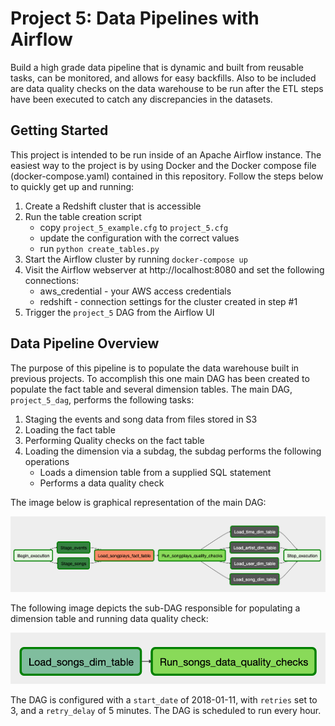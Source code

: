 # Project 5: Data Pipelines with Airflow

Build a high grade data pipeline that is dynamic and built from reusable tasks, can be monitored, and allows for easy backfills. Also to 
be included are data quality checks on the data warehouse to be run after the ETL steps have been executed to catch any discrepancies
in the datasets.

## Getting Started

This project is intended to be run inside of an Apache Airflow instance. The easiest way to the project is by using Docker and the 
Docker compose file (docker-compose.yaml) contained in this repository. Follow the steps below to quickly get up and running:
1. Create a Redshift cluster that is accessible
2. Run the table creation script
   * copy `project_5_example.cfg` to `project_5.cfg`
   * update the configuration with the correct values
   * run `python create_tables.py`
3. Start the Airflow cluster by running `docker-compose up`
4. Visit the Airflow webserver at http://localhost:8080 and set the following connections:
   * aws_credential - your AWS access credentials
   * redshift - connection settings for the cluster created in step #1
5. Trigger the `project_5` DAG from the Airflow UI

## Data Pipeline Overview

The purpose of this pipeline is to populate the data warehouse built in previous projects. To accomplish this one main DAG has been
created to populate the fact table and several dimension tables. The main DAG, `project_5_dag`, performs the following tasks:
1. Staging the events and song data from files stored in S3
2. Loading the fact table
3. Performing Quality checks on the fact table
4. Loading the dimension via a subdag, the subdag performs the following operations
   * Loads a dimension table from a supplied SQL statement
   * Performs a data quality check

The image below is graphical representation of the main DAG:

![Main](dag.png)

The following image depicts the sub-DAG responsible for populating a dimension table and running data quality check:

![Sub](subdag.png)

The DAG is configured with a `start_date` of 2018-01-11, with `retries` set to 3, and a `retry_delay` of 5 minutes. The DAG is scheduled
to run every hour. 